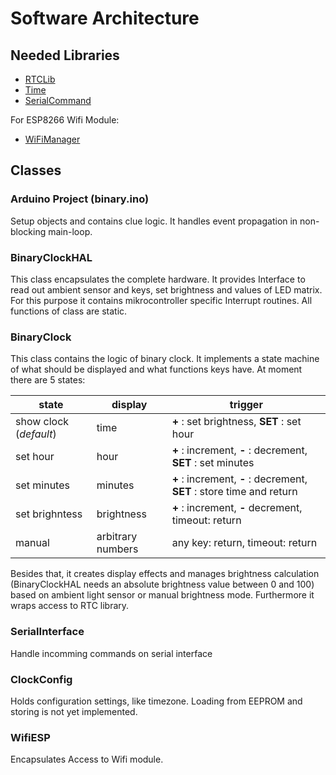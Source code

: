 # Software Architecture

## Needed Libraries

* [RTCLib](https://github.com/adafruit/RTClib)
* [Time](https://github.com/kmio42/Time)
* [SerialCommand](https://github.com/ppedro74/Arduino-SerialCommands)

For ESP8266 Wifi Module:

* [WiFiManager](https://github.com/tzapu/WiFiManager)

## Classes

### Arduino Project (binary.ino)

Setup objects and contains clue logic. It handles event propagation in non-blocking main-loop.

### BinaryClockHAL

This class encapsulates the complete hardware. 
It provides Interface to read out ambient sensor and keys, set brightness and values of LED matrix.
For this purpose it contains mikrocontroller specific Interrupt routines.
All functions of class are static.

### BinaryClock

This class contains the logic of binary clock.
It implements a state machine of what should be displayed and what functions keys have. At moment there are 5 states:

| state | display | trigger |
| ---   |   ---   | --- |
| show clock (*default*) | time | **+** : set brightness, **SET** : set hour |
| set hour | hour | **+** : increment, **-** : decrement, **SET** : set minutes |
| set minutes | minutes | **+** : increment, **-** : decrement, **SET** : store time and return |
| set brighntess | brightness | **+** : increment, **-** decrement, timeout: return |
| manual | arbitrary numbers | any key: return, timeout: return |

Besides that, it creates display effects and manages brightness calculation (BinaryClockHAL needs an absolute brightness value between 0 and 100)
based on ambient light sensor or manual brightness mode.
Furthermore it wraps access to RTC library.

### SerialInterface

Handle incomming commands on serial interface

### ClockConfig

Holds configuration settings, like timezone.
Loading from EEPROM and storing is not yet implemented.

### WifiESP

Encapsulates Access to Wifi module.
